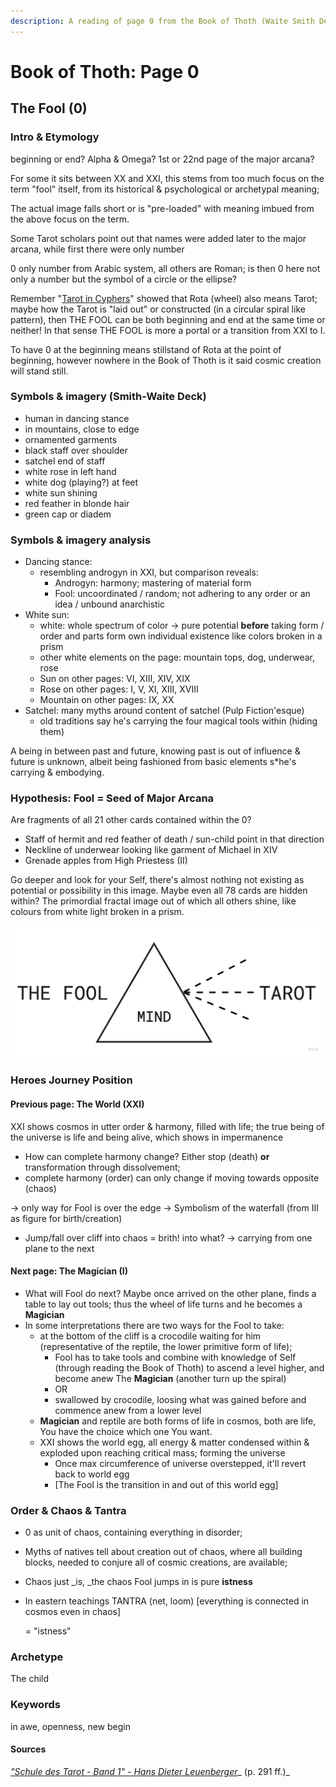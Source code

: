 ```yaml
---
description: A reading of page 0 from the Book of Thoth (Waite Smith Deck)
---
```


# Book of Thoth: Page 0

## The Fool (0)

### Intro & Etymology

beginning or end? Alpha & Omega? 1st or 22nd page of the major arcana?

For some it sits between XX and XXI, this stems from too much focus on the term "fool" itself, from its historical & psychological or archetypal meaning;

The actual image falls short or is "pre-loaded" with meaning imbued from the above focus on the term.

Some Tarot scholars point out that names were added later to the major arcana, while first there were only number

0 only number from Arabic system, all others are Roman; is then 0 here not only a number but the symbol of a circle or the ellipse?&#x20;

Remember "[Tarot in Cyphers](tarot-in-cyphers.md)" showed that Rota (wheel) also means Tarot; maybe how the Tarot is "laid out" or constructed (in a circular spiral like pattern), then THE FOOL can be both beginning and end at the same time or neither! In that sense THE FOOL is more a portal or a transition from XXI to I.

To have 0 at the beginning means stillstand of Rota at the point of beginning, however nowhere in the Book of Thoth is it said cosmic creation will stand still.

### Symbols & imagery (Smith-Waite Deck)

* human in dancing stance
* in mountains, close to edge
* ornamented garments
* black staff over shoulder&#x20;
* satchel end of staff
* white rose in left hand
* white dog (playing?) at feet
* white sun shining
* red feather in blonde hair
* green cap or diadem

### Symbols & imagery analysis

* Dancing stance:
  * resembling androgyn in XXI, but comparison reveals:
    * Androgyn: harmony; mastering of material form
    * Fool: uncoordinated  / random; not adhering to any order or an idea / unbound anarchistic&#x20;
* White sun:
  * white: whole spectrum of color -> pure potential **before** taking form / order and parts form own individual existence like colors broken in a prism
  * other white elements on the page: mountain tops, dog, underwear, rose
  * Sun on other pages: VI, XIII, XIV, XIX
  * Rose on other pages: I, V, XI, XIII, XVIII
  * Mountain on other pages: IX, XX
* Satchel: many myths around content of satchel (Pulp Fiction'esque)
  * old traditions say he's carrying the four magical tools within (hiding them)

A being in between past and future, knowing past is out of influence & future is unknown, albeit being fashioned from basic elements s\*he's carrying & embodying.&#x20;

### Hypothesis: Fool = Seed of Major Arcana

Are fragments of all 21 other cards contained within the 0?

* Staff of hermit and red feather of death / sun-child point in that direction
* Neckline of underwear looking like garment of Michael in XIV
* Grenade apples from High Priestess (II)

Go deeper and look for your Self, there's almost nothing not existing as potential  or possibility in this image. Maybe even all 78 cards are hidden within? The primordial fractal image out of which all others shine, like colours from white light broken in a prism.

![](../.gitbook/assets/Fool-Mind-Tarot.jpeg)

### Heroes Journey Position

#### Previous page: The World (XXI)



XXI shows cosmos in utter order & harmony, filled with life; the true being of the universe is life and being alive, which shows in impermanence

* How can complete harmony change? Either stop (death) **or** transformation through dissolvement;
* complete harmony (order) can only change if moving towards opposite (chaos)&#x20;

\-> only way for Fool is over the edge -> Symbolism of the waterfall (from III as figure for birth/creation)

* Jump/fall over cliff into chaos = brith! into what? -> carrying from one plane to the next

#### Next page: The Magician (I)&#x20;

* What will Fool do next? Maybe once arrived on the other plane, finds a table to lay out tools; thus the wheel of life turns and he becomes a **Magician**
* In some interpretations there are two ways for the Fool to take:
  * at the bottom of the cliff is a crocodile waiting for him (representative of the reptile, the lower primitive form of life);&#x20;
    * Fool has to take tools and combine with knowledge of Self (through reading the Book of Thoth) to ascend a level higher, and become anew The **Magician** (another turn up the spiral)
    * OR
    * swallowed by crocodile, loosing what was gained before and commence anew from a lower level
  * **Magician** and reptile are both forms of life in cosmos, both are life, You have the choice which one You want.
  * XXI shows the world egg, all energy & matter condensed within & exploded upon reaching critical mass; forming the universe
    * Once max circumference of universe overstepped, it'll revert back to world egg
    * \[The Fool is the transition in and out of this world egg]

### Order & Chaos & Tantra

* 0 as unit of chaos, containing everything in disorder;
* Myths of natives tell about creation out of chaos, where all building blocks, needed to conjure all of cosmic creations, are available;
* Chaos just _is, _the chaos Fool jumps in is pure **istness**&#x20;
*   In eastern teachings TANTRA (net, loom) \[everything is connected in cosmos even in chaos]

    &#x20;\= "istness"

### Archetype

The child

### Keywords

in awe, openness, new begin

#### Sources

[_"Schule des Tarot - Band 1" - Hans Dieter Leuenberger_](https://www.goodreads.com/book/show/17166596-schule-des-tarot-band-1)_ (p. 291 ff.)_

